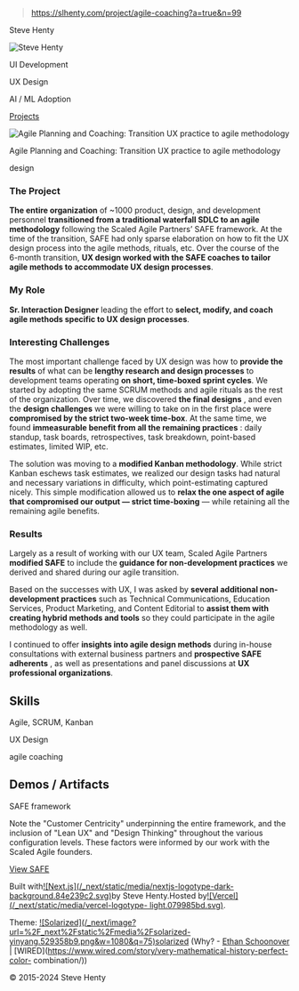 > https://slhenty.com/project/agile-coaching?a=true&n=99



Steve Henty

![Steve
Henty](/_next/image?url=%2F_next%2Fstatic%2Fmedia%2FProfile_close_square.f71e0d71.jpg&w=3840&q=75)

UI Development

UX Design

AI / ML Adoption

[Projects](/?a=true&n=99#projects)

![Agile Planning and Coaching: Transition UX practice to agile
methodology](/_next/image?url=%2Fimages%2Fagile-plan.hero.jpeg&w=3840&q=75)

Agile Planning and Coaching: Transition UX practice to agile methodology

design

### The Project

**The entire organization** of ~1000 product, design, and development
personnel **transitioned from a traditional waterfall SDLC to an agile
methodology** following the Scaled Agile Partners’ SAFE framework. At the time
of the transition, SAFE had only sparse elaboration on how to fit the UX
design process into the agile methods, rituals, etc. Over the course of the
6-month transition, **UX design worked with the SAFE coaches to tailor agile
methods to accommodate UX design processes**.

### My Role

**Sr. Interaction Designer** leading the effort to **select, modify, and coach
agile methods specific to UX design processes**.

### Interesting Challenges

The most important challenge faced by UX design was how to **provide the
results** of what can be **lengthy research and design processes** to
development teams operating **on short, time-boxed sprint cycles**. We started
by adopting the same SCRUM methods and agile rituals as the rest of the
organization. Over time, we discovered **the final designs** , and even the
**design challenges** we were willing to take on in the first place were
**compromised by the strict two-week time-box**. At the same time, we found
**immeasurable benefit from all the remaining practices** : daily standup,
task boards, retrospectives, task breakdown, point-based estimates, limited
WIP, etc.

The solution was moving to a **modified Kanban methodology**. While strict
Kanban eschews task estimates, we realized our design tasks had natural and
necessary variations in difficulty, which point-estimating captured nicely.
This simple modification allowed us to **relax the one aspect of agile that
compromised our output — strict time-boxing** — while retaining all the
remaining agile benefits.

### Results

Largely as a result of working with our UX team, Scaled Agile Partners
**modified SAFE** to include the **guidance for non-development practices** we
derived and shared during our agile transition.

Based on the successes with UX, I was asked by **several additional non-
development practices** such as Technical Communications, Education Services,
Product Marketing, and Content Editorial to **assist them with creating hybrid
methods and tools** so they could participate in the agile methodology as
well.

I continued to offer **insights into agile design methods** during in-house
consultations with external business partners and **prospective SAFE
adherents** , as well as presentations and panel discussions at **UX
professional organizations**.

## Skills

Agile, SCRUM, Kanban

UX Design

agile coaching

## Demos / Artifacts

SAFE framework

Note the "Customer Centricity" underpinning the entire framework, and the
inclusion of "Lean UX" and "Design Thinking" throughout the various
configuration levels. These factors were informed by our work with the Scaled
Agile founders.

[View SAFE](https://www.scaledagileframework.com/)

Built with[![Next.js](/_next/static/media/nextjs-logotype-dark-
background.84e239c2.svg)](https://nextjs.org/)by Steve Henty.Hosted
by[![Vercel](/_next/static/media/vercel-logotype-
light.079985bd.svg)](https://vercel.com).

Theme: [![Solarized](/_next/image?url=%2F_next%2Fstatic%2Fmedia%2Fsolarized-
yinyang.529358b9.png&w=1080&q=75)solarized](https://en.wikipedia.org/wiki/Solarized)
(Why? - [Ethan Schoonover](https://ethanschoonover.com/solarized/) |
[WIRED](https://www.wired.com/story/very-mathematical-history-perfect-color-
combination/))

© 2015-2024 Steve Henty

